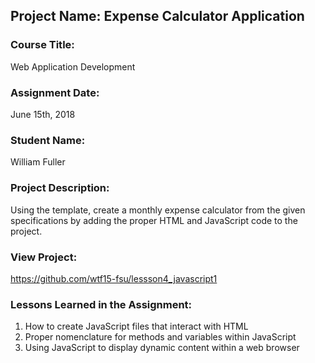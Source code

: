 ## Project Name:  Expense Calculator Application

### Course Title:
Web Application Development

### Assignment Date:  
June 15th, 2018

### Student Name:  
William Fuller

### Project Description:
Using the template, create a monthly expense calculator from the given
specifications by adding the proper HTML and JavaScript code to the project. 

### View Project:
https://github.com/wtf15-fsu/lessson4_javascript1

### Lessons Learned in the Assignment:
1. How to create JavaScript files that interact with HTML
2. Proper nomenclature for methods and variables within JavaScript
3. Using JavaScript to display dynamic content within a web browser



